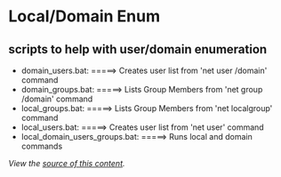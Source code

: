 Local/Domain Enum
================================

scripts to help with user/domain enumeration
-------------------------

* domain_users.bat:  =====>  Creates user list from 'net user /domain' command  
* domain_groups.bat:  =====>  Lists Group Members from 'net group /domain' command  
* local_groups.bat:  =====>  Lists Group Members from 'net localgroup' command  
* local_users.bat:  =====>  Creates user list from 'net user' command  
* local_domain_users_groups.bat:  =====>  Runs local and domain commands  

*View the [source of this content](https://raw.github.com/Radnus/Local_Domain_Enum/master/README.md).*

